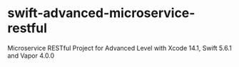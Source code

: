 # swift-advanced-microservice-restful
Microservice RESTful Project for Advanced Level with Xcode 14.1, Swift 5.6.1 and Vapor 4.0.0
